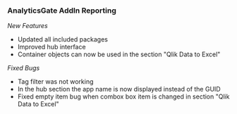### AnalyticsGate AddIn Reporting

*New Features*
- Updated all included packages
- Improved hub interface
- Container objects can now be used in the section "Qlik Data to Excel"

*Fixed Bugs*
- Tag filter was not working
- In the hub section the app name is now displayed instead of the GUID
- Fixed empty item bug when combox box item is changed in section "Qlik Data to Excel"
